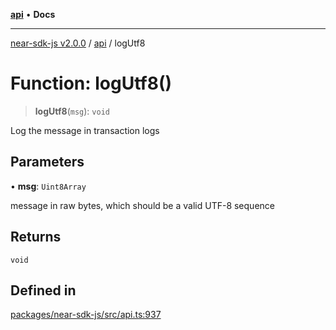 [**api**](../README.md) • **Docs**

***

[near-sdk-js v2.0.0](../../packages.md) / [api](../README.md) / logUtf8

# Function: logUtf8()

> **logUtf8**(`msg`): `void`

Log the message in transaction logs

## Parameters

• **msg**: `Uint8Array`

message in raw bytes, which should be a valid UTF-8 sequence

## Returns

`void`

## Defined in

[packages/near-sdk-js/src/api.ts:937](https://github.com/dim-daskalov/near-sdk-js/blob/d4e93da29f43ee9e262e0388b0ccb37cc87b3bae/packages/near-sdk-js/src/api.ts#L937)
